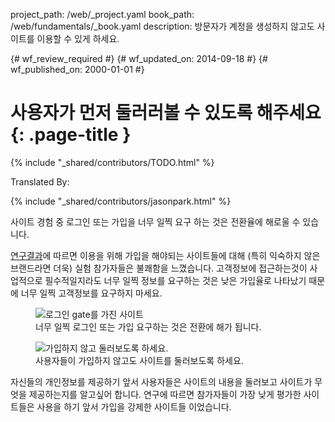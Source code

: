 project_path: /web/_project.yaml
book_path: /web/fundamentals/_book.yaml
description: 방문자가 계정을 생성하지 않고도 사이트를 이용할 수 있게 하세요.

{# wf_review_required #}
{# wf_updated_on: 2014-09-18 #}
{# wf_published_on: 2000-01-01 #}

# 사용자가 먼저 둘러러볼 수 있도록 해주세요 {: .page-title }

{% include "_shared/contributors/TODO.html" %}


Translated By: 

{% include "_shared/contributors/jasonpark.html" %}



사이트 경험 중 로그인 또는 가입을 너무 일찍 요구 하는 것은 전환율에 해로울 수 있습니다.

[연구결과](/web/fundamentals/principles/)에 따르면 이용을 위해 가입을 해야되는 사이트들에 대해 (특히
익숙하지 않은 브랜드라면 더욱) 실험 참가자들은 불쾌함을 느꼈습니다.  고객정보에 접근하는것이 사업적으로 필수적일지라도
너무 일찍 정보를 요구하는 것은 낮은 가입율로 나타났기 때문에 너무 일찍 고객정보를 요구하지 마세요.

<div class="clear g-wide--pull-1">
  <div class="mdl-cell mdl-cell--6--col">
    <figure class="fluid">
      <img src="imgs/cc-gates-bad.png" srcset="imgs/cc-gates-bad.png 1x, imgs/cc-gates-bad-2x.png 2x" alt="로그인 gate를 가진 사이트">
      <figcaption>너무 일찍 로그인 또는 가입 요구하는 것은 전환에 해가 됩니다.</figcaption>
    </figure>
  </div>
  <div class="mdl-cell mdl-cell--6--col">
    <figure class="fluid">
      <img src="imgs/cc-gates-good.png" srcset="imgs/cc-gates-good.png 1x, imgs/cc-gates-good-2x.png 2x" alt="가입하지 않고 둘러보도록 하세요.">
      <figcaption>사용자들이 가입하지 않고도 사이트를 둘러보도록 하세요.</figcaption>
      </figure>
  </div>
</div>

자신들의 개인정보를 제공하기 앞서 사용자들은 사이트의 내용을 둘러보고 사이트가 무엇을 제공하는지를 알고싶어 합니다.
연구에 따르면 참가자들이 가장 낮게 평가한 사이트들은 사용을 하기 앞서 가입을 강제한 사이트들 이었습니다.

